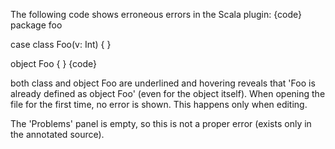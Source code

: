 The following code shows erroneous errors in the Scala plugin:
{code}
package foo

case class Foo(v: Int) {
}

object Foo {
}
{code}

both class and object Foo are underlined and hovering reveals that 'Foo is already defined as object Foo' (even for the object itself). When opening the file for the first time, no error is shown. This happens only when editing. 

The 'Problems' panel is empty, so this is not a proper error (exists only in the annotated source).
